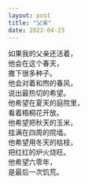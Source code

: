 ```yaml
---
layout: post
title: "父亲"
date: 2022-04-23
---
```


如果我的父亲还活着，  
他会在这个春天，  
撒下很多种子。  
他会对着和煦的春风，  
说出最热切的希望。  
他希望在夏天的庭院里，  
看着梧桐花开放。  
他希望把秋天的玉米，  
挂满在四周的院墙。  
他希望用冬天的枯枝，  
把红红的炉火烧旺。  
他希望六零年，  
是最后一次饥荒。
